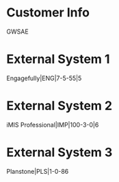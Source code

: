 ﻿# Customer Info
GWSAE
# External System 1
Engagefully|ENG|7-5-55|5
# External System 2
iMIS Professional|IMP|100-3-0|6
# External System 3
Planstone|PLS|1-0-86

